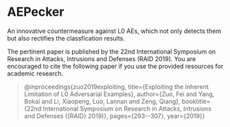 # AEPecker
An innovative countermeasure against L0 AEs, which not only detects them but also rectifies the classfication results.

The pertinent paper is published by the 22nd International Symposium on Research in Attacks, Intrusions and Defenses (RAID 2019). You are encouraged to cite the following paper if you use the provided resources for academic research. 

> @inproceedings{zuo2019exploiting, 
  title={Exploiting the Inherent Limitation of L0 Adversarial Examples},
  author={Zuo, Fei and Yang, Bokai and Li, Xiaopeng, Luo, Lannan and Zeng, Qiang},
  booktitle={22nd International Symposium on Research in Attacks, Intrusions and Defenses ($\{$RAID$\}$ 2019)},
  pages={293--307},
  year={2019}}

